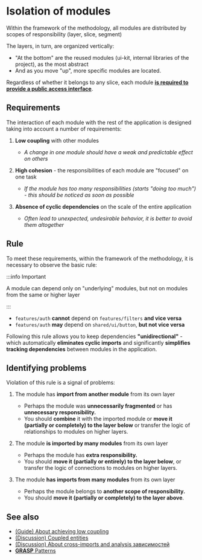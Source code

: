 # Isolation of modules

Within the framework of the methodology, all modules are distributed by scopes of responsibility (layer, slice, segment)

The layers, in turn, are organized vertically:

- "At the bottom" are the reused modules (ui-kit, internal libraries of the project), as the most abstract
- And as you move "up", more specific modules are located.

Regardless of whether it belongs to any slice, each module [**is required to provide a public access interface**][refs-public-api].

## Requirements

The interaction of each module with the rest of the application is designed taking into account a number of requirements:

1. **Low coupling** with other modules
    - *A change in one module should have a weak and predictable effect on others*

1. **High cohesion** - the responsibilities of each module are "focused" on one task

    - *If the module has too many responsibilities (starts "doing too much") - this should be noticed as soon as possible*
1. **Absence of cyclic dependencies** on the scale of the entire application

    - *Often lead to unexpected, undesirable behavior, it is better to avoid them altogether*

## Rule

To meet these requirements, within the framework of the methodology, it is necessary to observe the basic rule:

:::info Important

A module can depend only on "underlying" modules, but not on modules from the same or higher layer

:::

- `features/auth` **cannot** depend on `features/filters` **and vice versa**
- `features/auth` **may** depend on `shared/ui/button`, **but not vice versa**

Following this rule allows you to keep dependencies **"unidirectional"** - which automatically **eliminates cyclic imports** and significantly **simplifies tracking dependencies** between modules in the application.

## Identifying problems

<!-- 
TODO After gaining experience with the methodology, make this block more detailed
-->
Violation of this rule is a signal of problems:

1. The module has **import from another module** from its own layer

    - Perhaps the module was **unnecessarily fragmented** or has **unnecessary responsibility.**
    - You should **combine** it with the imported module or **move it (partially or completely) to the layer below** or transfer the logic of relationships to modules on higher layers.

1. The module **is imported by many modules** from its own layer

    - Perhaps the module has **extra responsibility.**
    - You should **move it (partially or entirely) to the layer below**, or transfer the logic of connections to modules on higher layers.

1. The module **has imports from many modules** from its own layer

    - Perhaps the module belongs to **another scope of responsibility.**
    - You should **move it (partially or completely) to the layer above**.

## See also

- [(Guide) About achieving low coupling][refs-low-coupling]
- [(Discussion) Coupled entities](https://github.com/feature-sliced/documentation/discussions/49)
- [(Discussion) About cross-imports and analysis зависимостей](https://github.com/feature-sliced/documentation/discussions/65#discussioncomment-480822)
- [**GRASP** Patterns](https://en.wikipedia.org/wiki/GRASP_(object-oriented_design))

[refs-public-api]: /docs/reference/public-api
[refs-low-coupling]: /docs/reference/isolation/coupling-cohesion
